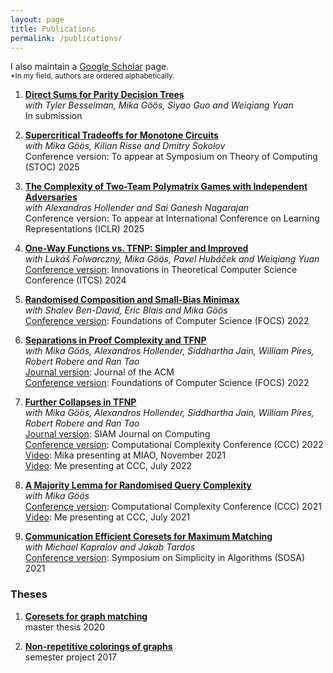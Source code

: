 ```yaml
---
layout: page
title: Publications
permalink: /publications/
---
```


I also maintain a [Google Scholar](https://scholar.google.com/citations?user=zDr2oZYAAAAJ) page.  
<small>\*In my field, authors are ordered alphabetically.</small>

1. **[Direct Sums for Parity Decision Trees](https://arxiv.org/abs/2412.06552)**  
   _with Tyler Besselman, Mika Göös, Siyao Guo and Weiqiang Yuan_  
   In submission

2. **[Supercritical Tradeoffs for Monotone Circuits](https://arxiv.org/abs/2411.14268)**  
   _with Mika Göös, Kilian Risse and Dmitry Sokolov_  
   Conference version: To appear at Symposium on Theory of Computing (STOC) 2025

3. **[The Complexity of Two-Team Polymatrix Games with Independent Adversaries](https://arxiv.org/abs/2409.07398)**  
   _with Alexandros Hollender and Sai Ganesh Nagarajan_  
   Conference version: To appear at International Conference on Learning Representations (ICLR) 2025

4. **[One-Way Functions vs. TFNP: Simpler and Improved](https://eprint.iacr.org/2023/945)**  
   _with Lukáš Folwarczný, Mika Göös, Pavel Hubáček and Weiqiang Yuan_  
   [Conference version](https://drops.dagstuhl.de/entities/document/10.4230/LIPIcs.ITCS.2024.50): Innovations in Theoretical Computer Science Conference (ITCS) 2024

5. **[Randomised Composition and Small-Bias Minimax](https://eccc.weizmann.ac.il/report/2022/112/)**  
   _with Shalev Ben-David, Eric Blais and Mika Göös_  
   [Conference version](https://www.computer.org/csdl/proceedings-article/focs/2022/551900a624/1JtvLg7Yvba): Foundations of Computer Science (FOCS) 2022

6. **[Separations in Proof Complexity and TFNP](https://eccc.weizmann.ac.il/report/2022/058/)**  
   _with Mika Göös, Alexandros Hollender, Siddhartha Jain, William Pires, Robert Robere and Ran Tao_  
   [Journal version](https://dl.acm.org/doi/10.1145/3663758): Journal of the ACM   
   [Conference version](https://www.computer.org/csdl/proceedings-article/focs/2022/551900b150/1JtvOxb852w): Foundations of Computer Science (FOCS) 2022

7. **[Further Collapses in TFNP](https://eccc.weizmann.ac.il/report/2022/018/)**  
   _with Mika Göös, Alexandros Hollender, Siddhartha Jain, William Pires, Robert Robere and Ran Tao_  
   [Journal version](https://epubs.siam.org/doi/10.1137/22M1498346): SIAM Journal on Computing    
   [Conference version](https://drops.dagstuhl.de/opus/volltexte/2022/16561/): Computational Complexity Conference (CCC) 2022  
   [Video](https://www.youtube.com/watch?v=KKABxMxoOnE): Mika presenting at MIAO, November 2021  
   [Video](https://www.youtube.com/watch?v=HJrLDFGBagw): Me presenting at CCC, July 2022  

8. **[A Majority Lemma for Randomised Query Complexity](https://eccc.weizmann.ac.il/report/2021/024/)**  
   _with Mika Göös_  
   [Conference version](https://drops.dagstuhl.de/opus/volltexte/2021/14292/): Computational Complexity Conference (CCC) 2021  
   [Video](https://www.youtube.com/watch?v=vnntK_iViNg): Me presenting at CCC, July 2021

9. **[Communication Efficient Coresets for Maximum Matching](https://arxiv.org/abs/2011.06481)**  
   _with Michael Kapralov and Jakab Tardos_  
   [Conference version](https://epubs.siam.org/doi/abs/10.1137/1.9781611976496.17): Symposium on Simplicity in Algorithms (SOSA) 2021

### Theses

1. **[Coresets for graph matching]({{https://github.com/DaiSijie/academic-website/tree/main}}/assets/gmaystre_master_thesis.pdf)**  
   master thesis 2020

2. **[Non-repetitive colorings of graphs]({{https://github.com/DaiSijie/academic-website/tree/main}}/assets/gmaystre_non_repetitive_coloring.pdf)**  
   semester project 2017
